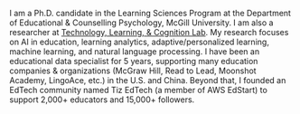 I am a Ph.D. candidate in the Learning Sciences Program at the Department of Educational & Counselling Psychology, McGill University. I am also a researcher at <a href='https://tlclab.owlstown.net'>Technology, Learning, & Cognition Lab</a>. My research focuses on AI in education, learning analytics, adaptive/personalized learning, machine learning, and natural language processing. I have been an educational data specialist for 5 years, supporting many education companies & organizations (McGraw Hill, Read to Lead, Moonshot Academy, LingoAce, etc.) in the U.S. and China. Beyond that, I founded an EdTech community named Tiz EdTech (a member of AWS EdStart) to support 2,000+ educators and 15,000+ followers. 
